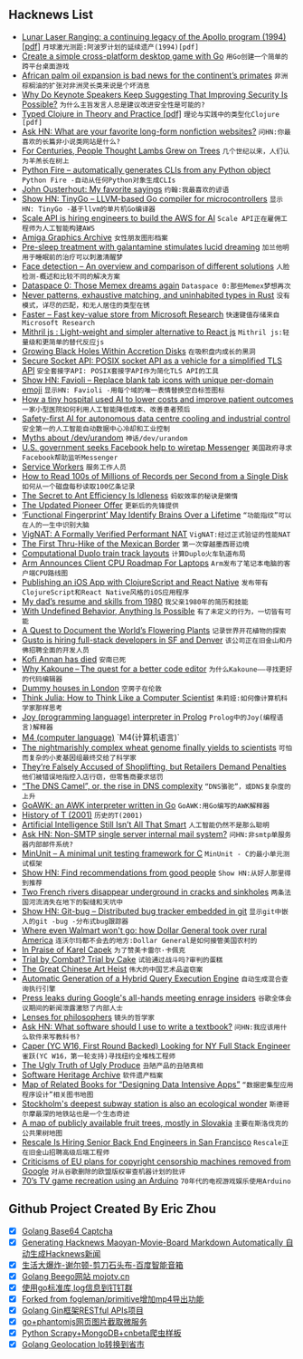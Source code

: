 ## Hacknews List


- [Lunar Laser Ranging: a continuing legacy of the Apollo program (1994) [pdf]](https://www.hq.nasa.gov/alsj/LRRR-94-0193.pdf)  `月球激光测距:阿波罗计划的延续遗产(1994)[pdf]`
- [Create a simple cross-platform desktop game with Go](https://sausheong.github.io/posts/cross-platform-games-with-go/)  `用Go创建一个简单的跨平台桌面游戏`
- [African palm oil expansion is bad news for the continent’s primates](https://arstechnica.com/science/2018/08/african-palm-oil-expansion-is-bad-news-for-the-continents-primates/)  `非洲棕榈油的扩张对非洲灵长类来说是个坏消息`
- [Why Do Keynote Speakers Keep Suggesting That Improving Security Is Possible?](https://www.usenix.org/conference/usenixsecurity18/presentation/mickens)  `为什么主旨发言人总是建议改进安全性是可能的?`
- [Typed Clojure in Theory and Practice [pdf]](http://ambrosebs.com/talks/proposal.pdf)  `理论与实践中的类型化Clojure [pdf]`
- [Ask HN: What are your favorite long-form nonfiction websites?](item?id=17784547)  `问HN:你最喜欢的长篇非小说类网站是什么?`
- [For Centuries, People Thought Lambs Grew on Trees](https://www.atlasobscura.com/articles/lamb-plant-myth)  `几个世纪以来，人们认为羊羔长在树上`
- [Python Fire – automatically generates CLIs from any Python object](https://github.com/google/python-fire)  `Python Fire -自动从任何Python对象生成CLIs`
- [John Ousterhout: My favorite sayings](http://web.stanford.edu/~ouster/cgi-bin/sayings.php)  `约翰:我最喜欢的谚语`
- [Show HN: TinyGo – LLVM-based Go compiler for microcontrollers](https://github.com/aykevl/tinygo)  `显示HN: TinyGo -基于llvm的单片机Go编译器`
- [Scale API is hiring engineers to build the AWS for AI](https://www.scaleapi.com/about#jobs)  `Scale API正在雇佣工程师为人工智能构建AWS`
- [Amiga Graphics Archive](http://amiga.lychesis.net/)  `女性朋友图形档案`
- [Pre-sleep treatment with galantamine stimulates lucid dreaming](http://journals.plos.org/plosone/article?id=10.1371/journal.pone.0201246)  `加兰他明用于睡眠前的治疗可以刺激清醒梦`
- [Face detection – An overview and comparison of different solutions](https://www.liip.ch/en/blog/face-detection-an-overview-and-comparison-of-different-solutions-part1)  `人脸检测-概述和比较不同的解决方案`
- [Dataspace 0: Those Memex dreams again](http://natecull.org/wordpress/2017/06/26/dataspace-0/)  `Dataspace 0:那些Memex梦想再次`
- [Never patterns, exhaustive matching, and uninhabited types in Rust](http://smallcultfollowing.com/babysteps/blog/2018/08/13/never-patterns-exhaustive-matching-and-uninhabited-types-oh-my/)  `没有模式，详尽的匹配，和无人居住的类型在锈`
- [Faster – Fast key-value store from Microsoft Research](https://github.com/Microsoft/FASTER)  `快速键值存储来自Microsoft Research`
- [Mithril js : Light-weight and simpler alternative to React js](https://mithril.js.org/)  `Mithril js:轻量级和更简单的替代反应js`
- [Growing Black Holes Within Accretion Disks](https://aasnova.org/2018/08/01/growing-black-holes-within-accretion-disks/)  `在吸积盘内成长的黑洞`
- [Secure Socket API: POSIX socket API as a vehicle for a simplified TLS API](https://owntrust.org/ssa)  `安全套接字API: POSIX套接字API作为简化TLS API的工具`
- [Show HN: Favioli – Replace blank tab icons with unique per-domain emoji](https://eligrey.com/blog/favioli/)  `显示HN: Favioli -用每个域的唯一表情替换空白标签图标`
- [How a tiny hospital used AI to lower costs and improve patient outcomes](https://www.healthcareitnews.com/news/flagler-hospital-uses-ai-create-clinical-pathways-enhance-care-and-slash-costs)  `一家小型医院如何利用人工智能降低成本、改善患者预后`
- [Safety-first AI for autonomous data centre cooling and industrial control](https://deepmind.com/blog/safety-first-ai-autonomous-data-centre-cooling-and-industrial-control/)  `安全第一的人工智能自动数据中心冷却和工业控制`
- [Myths about /dev/urandom](https://www.2uo.de/myths-about-urandom)  `神话/dev/urandom`
- [U.S. government seeks Facebook help to wiretap Messenger](https://www.reuters.com/article/us-facebook-encryption-exclusive/exclusive-u-s-government-seeks-facebook-help-to-wiretap-messenger-sources-idUSKBN1L226D)  `美国政府寻求Facebook帮助监听Messenger`
- [Service Workers](https://hackernoon.com/service-workers-62a7b14aa63a)  `服务工作人员`
- [How to Read 100s of Millions of Records per Second from a Single Disk](https://clemenswinter.com/2018/08/13/how-read-100s-of-millions-of-records-per-second-from-a-single-disk/)  `如何从一个磁盘每秒读取100亿条记录`
- [The Secret to Ant Efficiency Is Idleness](https://www.nytimes.com/2018/08/16/science/ants-worker-idleness.html)  `蚂蚁效率的秘诀是懒惰`
- [The Updated Pioneer Offer](https://pioneer.app/blog/)  `更新后的先锋提供`
- [‘Functional Fingerprint’ May Identify Brains Over a Lifetime](https://www.quantamagazine.org/functional-fingerprint-may-identify-brains-over-a-lifetime-20180816/)  `“功能指纹”可以在人的一生中识别大脑`
- [VigNAT: A Formally Verified Performant NAT](https://vignat.github.io/)  `VigNAT:经过正式验证的性能NAT`
- [The First Thru-Hike of the Mexican Border](https://www.outsideonline.com/2333816/two-women-just-completed-first-border-thru-hike)  `第一次穿越墨西哥边境`
- [Computational Duplo train track layouts](http://www.cr31.co.uk/stagecast/trains/tt8_duplo_lout.html)  `计算Duplo火车轨道布局`
- [Arm Announces Client CPU Roadmap For Laptops](https://www.arm.com/company/news/2018/08/accelerating-mobile-and-laptop-performance)  `Arm发布了笔记本电脑的客户端CPU路线图`
- [Publishing an iOS App with ClojureScript and React Native](http://increasinglyfunctional.com/2018/08/17/i-published-an-ios-app-with-clojurescript-and-react-native.html)  `发布带有ClojureScript和React Native风格的iOS应用程序`
- [My dad’s resume and skills from 1980](https://github.com/runvnc/dadsresume)  `我父亲1980年的简历和技能`
- [With Undefined Behavior, Anything Is Possible](https://raphlinus.github.io/programming/rust/2018/08/17/undefined-behavior.html)  `有了未定义的行为，一切皆有可能`
- [A Quest to Document the World’s Flowering Plants](https://blog.nature.org/science/2018/08/14/a-quest-to-document-the-worlds-flowering-plants/)  `记录世界开花植物的探索`
- [Gusto is hiring full-stack developers in SF and Denver](https://gusto.com/about/careers)  `该公司正在旧金山和丹佛招聘全面的开发人员`
- [Kofi Annan has died](https://twitter.com/KofiAnnan/status/1030752165663567873)  `安南已死`
- [Why Kakoune – The quest for a better code editor](http://kakoune.org/why-kakoune/why-kakoune.html)  `为什么Kakoune——寻找更好的代码编辑器`
- [Dummy houses in London](http://www.urban75.org/london/leinster.html)  `空房子在伦敦`
- [Think Julia: How to Think Like a Computer Scientist](https://benlauwens.github.io/ThinkJulia.jl/latest/book.html)  `朱莉娅:如何像计算机科学家那样思考`
- [Joy (programming language) interpreter in Prolog](https://groups.google.com/d/msg/comp.lang.prolog/X0ujdV9ML5U/AU0UFMZ7EAAJ)  `Prolog中的Joy(编程语言)解释器`
- [M4 (computer language)](https://en.wikipedia.org/wiki/M4_(computer_language))  `M4(计算机语言)`
- [The nightmarishly complex wheat genome finally yields to scientists](https://arstechnica.com/science/2018/08/give-us-this-day-our-daily-bread-wheat-genome/)  `可怕而复杂的小麦基因组最终交给了科学家`
- [They’re Falsely Accused of Shoplifting, but Retailers Demand Penalties](https://www.nytimes.com/2018/08/17/business/falsely-accused-of-shoplifting-but-retailers-demand-they-pay.html)  `他们被错误地指控入店行窃，但零售商要求惩罚`
- [“The DNS Camel”, or, the rise in DNS complexity](https://blog.powerdns.com/2018/03/22/the-dns-camel-or-the-rise-in-dns-complexit/)  `“DNS骆驼”，或DNS复杂度的上升`
- [GoAWK: an AWK interpreter written in Go](https://github.com/benhoyt/goawk)  `GoAWK:用Go编写的AWK解释器`
- [History of T (2001)](http://www.paulgraham.com/thist.html)  `历史的T(2001)`
- [Artificial Intelligence Still Isn’t All That Smart](https://www.bloomberg.com/view/articles/2018-08-16/smart-machines-won-t-be-ready-to-do-complex-jobs-anytime-soon)  `人工智能仍然不是那么聪明`
- [Ask HN: Non-SMTP single server internal mail system?](item?id=17780358)  `问HN:非smtp单服务器内部邮件系统?`
- [MinUnit – A minimal unit testing framework for C](http://www.jera.com/techinfo/jtns/jtn002.html)  `MinUnit - C的最小单元测试框架`
- [Show HN: Find recommendations from good people](http://abyjames.com/projects/recommendations/)  `Show HN:从好人那里得到推荐`
- [Two French rivers disappear underground in cracks and sinkholes](http://strangesounds.org/2018/08/french-rivers-disappear-underground-doubs-river-has-disappeared-between-pontarlier-and-morteau-1km-swallowed-up-by-large-cracks-in-the-riverbed.html)  `两条法国河流消失在地下的裂缝和天坑中`
- [Show HN: Git-bug – Distributed bug tracker embedded in git](https://github.com/MichaelMure/git-bug)  `显示git中嵌入的git -bug -分布式bug跟踪器`
- [Where even Walmart won&#39;t go: how Dollar General took over rural America](https://www.theguardian.com/business/2018/aug/13/dollar-general-walmart-buhler-haven-kansas)  `连沃尔玛都不会去的地方:Dollar General是如何接管美国农村的`
- [In Praise of Karel Capek](https://www.nytimes.com/2018/08/16/books/in-praise-of-karel-capek.html)  `为了赞美卡雷尔·卡佩克`
- [Trial by Combat? Trial by Cake](https://daily.jstor.org/trial-by-combat-trial-by-cake/)  `试验通过战斗吗?审判的蛋糕`
- [The Great Chinese Art Heist](https://www.gq.com/story/the-great-chinese-art-heist)  `伟大的中国艺术品盗窃案`
- [Automatic Generation of a Hybrid Query Execution Engine](https://arxiv.org/abs/1808.05448)  `自动生成混合查询执行引擎`
- [Press leaks during Google&#39;s all-hands meeting enrage insiders](https://www.businessinsider.com/google-insiders-press-leaks-at-meeting-backfired-gave-sergey-brin-moral-high-ground-china-2018-8)  `谷歌全体会议期间的新闻泄露激怒了内部人士`
- [Lenses for philosophers](https://julesh.com/2018/08/16/lenses-for-philosophers/)  `镜头的哲学家`
- [Ask HN: What software should I use to write a textbook?](item?id=17781569)  `问HN:我应该用什么软件来写教科书?`
- [Caper (YC W16, First Round Backed) Looking for NY Full Stack Engineer](https://www.caperlab.com/full-stack-engineer)  `雀跃(YC W16，第一轮支持)寻找纽约全堆栈工程师`
- [The Ugly Truth of Ugly Produce](http://www.phatbeetsproduce.org/uglyproduce/)  `丑陋产品的丑陋真相`
- [Software Heritage Archive](https://archive.softwareheritage.org/)  `软件遗产档案`
- [Map of Related Books for “Designing Data Intensive Apps”](https://anvaka.github.io/greview/ddia/1/)  `“数据密集型应用程序设计”相关图书地图`
- [Stockholm&#39;s deepest subway station is also an ecological wonder](https://www.atlasobscura.com/places/kungstradgarden-metro-station)  `斯德哥尔摩最深的地铁站也是一个生态奇迹`
- [A map of publicly available fruit trees, mostly in Slovakia](http://www.fruitmap.sk/)  `主要在斯洛伐克的公共果树地图`
- [Rescale Is Hiring Senior Back End Engineers in San Francisco](https://jobs.lever.co/rescale/ba8800d3-b0bd-40b0-8a72-887e27904553)  `Rescale正在旧金山招聘高级后端工程师`
- [Criticisms of EU plans for copyright censorship machines removed from Google](https://juliareda.eu/2018/08/censorship-machines-gonna-censor/)  `对从谷歌删除的欧盟版权审查机器计划的批评`
- [70’s TV game recreation using an Arduino](http://searle.hostei.com/grant/AVRPong/index.html)  `70年代的电视游戏娱乐使用Arduino`

## Github Project Created By Eric Zhou

- [x] [Golang Base64 Captcha](https://github.com/mojocn/base64Captcha)
- [x] [Generating Hacknews Maoyan-Movie-Board Markdown Automatically 自动生成Hacknews新闻](https://github.com/dejavuzhou/md-genie)
- [x] [生活大爆炸-谢尔顿-剪刀石头布-百度智能音箱](https://github.com/mojocn/dueros-bang-game)
- [x] [Golang Beego网站 mojotv.cn](https://github.com/mojocn/www.mojotv.cn)
- [x] [使用go标准库,log信息到钉钉群](https://github.com/mojocn/dooger)
- [x] [Forked from fogleman/primitive增加mp4导出功能](https://github.com/mojocn/primitive)
- [x] [Golang Gin框架RESTful APIs项目](https://github.com/JJJJJJJerk/ezier-golang-web-api-framework)
- [x] [go+phantomjs网页图片截取微服务](https://github.com/mojocn/screen_shot)
- [x] [Python Scrapy+MongoDB+cnbeta爬虫样板](https://github.com/mojocn/scrapy_mongodb_boilerplate_cnbeta)
- [x] [Golang Geolocation Ip转换到省市](https://github.com/mojocn/ip2location)